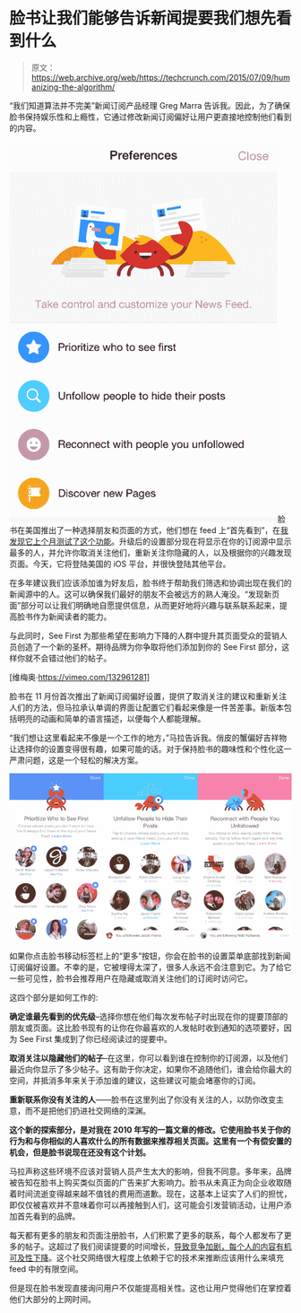# 脸书让我们能够告诉新闻提要我们想先看到什么

> 原文：<https://web.archive.org/web/https://techcrunch.com/2015/07/09/humanizing-the-algorithm/>

“我们知道算法并不完美”新闻订阅产品经理 Greg Marra 告诉我。因此，为了确保脸书保持娱乐性和上瘾性，它通过修改新闻订阅偏好让用户更直接地控制他们看到的内容。

![News Feed Preferences](img/390f5d4b6a9ce0f5189f6f649bef122f.png)脸书在美国推出了一种选择朋友和页面的方式，他们想在 feed 上“首先看到”，在[我发现它上个月测试了这个功能](https://web.archive.org/web/20230404150527/https://techcrunch.com/2015/06/18/facebook-see-first-puts-your-favorite-people-atop-the-feed/)。升级后的设置部分现在将显示在你的订阅源中显示最多的人，并允许你取消关注他们，重新关注你隐藏的人，以及根据你的兴趣发现页面。今天，它将登陆美国的 iOS 平台，并很快登陆其他平台。

在多年建议我们应该添加谁为好友后，脸书终于帮助我们筛选和协调出现在我们的新闻源中的人。这可以确保我们最好的朋友不会被远方的熟人淹没。“发现新页面”部分可以让我们明确地自愿提供信息，从而更好地将兴趣与联系联系起来，提高脸书作为新闻读者的能力。

与此同时，See First 为那些希望在影响力下降的人群中提升其页面受众的营销人员创造了一个新的圣杯。期待品牌为你争取将他们添加到你的 See First 部分，这样你就不会错过他们的帖子。

[维梅奥·https://vimeo.com/132961281]

脸书在 11 月份首次推出了新闻订阅偏好设置，提供了取消关注的建议和重新关注人们的方法，但马拉承认单调的界面让配置它们看起来像是一件苦差事。新版本包括明亮的动画和简单的语言描述，以便每个人都能理解。

“我们想让这里看起来不像是一个工作的地方，”马拉告诉我。俏皮的蟹偏好吉祥物让选择你的设置变得很有趣，如果可能的话。对于保持脸书的趣味性和个性化这一严肃问题，这是一个轻松的解决方案。

![News Feed Settings](img/094abf6c728156e8449492aec269a50f.png)

如果你点击脸书移动标签栏上的“更多”按钮，你会在脸书的设置菜单底部找到新闻订阅偏好设置。不幸的是，它被埋得太深了，很多人永远不会注意到它。为了给它一些可见性，脸书会推荐用户在隐藏或取消关注他们的订阅时访问它。

这四个部分是如何工作的:

**确定谁最先看到的优先级**–选择你想在他们每次发布帖子时出现在你的提要顶部的朋友或页面。这比脸书现有的让你在你最喜欢的人发帖时收到通知的选项要好，因为 See First 集成到了你已经阅读过的提要中。

**取消关注以隐藏他们的帖子**–在这里，你可以看到谁在控制你的订阅源，以及他们最近向你显示了多少帖子。这有助于你决定，如果你不追随他们，谁会给你最大的空间，并抵消多年来关于添加谁的建议，这些建议可能会堵塞你的订阅。

**重新联系你没有关注的人**——脸书在这里列出了你没有关注的人，以防你改变主意，而不是把他们扔进社交网络的深渊。

**这个新的探索部分，是对我在 2010 年写的一篇文章的修改。它使用脸书关于你的行为和与你相似的人喜欢什么的所有数据来推荐相关页面。这里有一个有偿安置的机会，但是脸书说现在还没有这个计划。**

马拉声称这些环境不应该对营销人员产生太大的影响，但我不同意。多年来，品牌被告知在脸书上购买类似页面的广告来扩大影响力。脸书从未真正为向企业收取随着时间流逝变得越来越不值钱的费用而道歉。现在，这基本上证实了人们的担忧，即仅仅被喜欢并不意味着你可以再接触到人们，这可能会引发营销活动，让用户添加首先看到的品牌。

每天都有更多的朋友和页面注册脸书，人们积累了更多的联系，每个人都发布了更多的帖子。这超过了我们阅读提要的时间增长，[导致竞争加剧，每个人的内容有机可及性下降](https://web.archive.org/web/20230404150527/https://techcrunch.com/2014/04/03/the-filtered-feed-problem/)。这个社交网络很大程度上依赖于它的技术来推断应该用什么来填充 feed 中的有限空间。

但是现在脸书发现直接询问用户不仅能提高相关性。这也让用户觉得他们在掌控着他们大部分的上网时间。